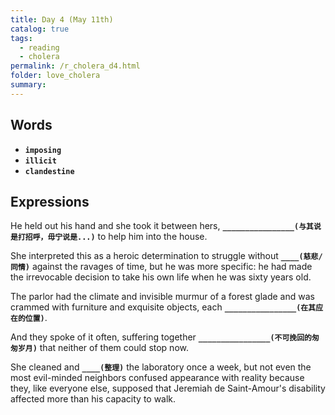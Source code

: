 ```yaml
---
title: Day 4 (May 11th)
catalog: true
tags: 
  - reading
  - cholera
permalink: /r_cholera_d4.html
folder: love_cholera
summary: 
---
```


## Words

-   <b data-toggle="tooltip" data-original-title="{{site.data.glossary.imposing}}">`imposing`</b>
-   <b data-toggle="tooltip" data-original-title="{{site.data.glossary.illicit}}">`illicit`</b>
-   <b data-toggle="tooltip" data-original-title="{{site.data.glossary.clandestine}}">`clandestine`</b>

## Expressions

He held out his hand and she took it between hers, <b data-toggle="tooltip" data-original-title="{{site.data.answers.d4_a}}">`________________(与其说是打招呼，毋宁说是...)`</b> to help him into the house.

She interpreted this as a heroic determination to struggle without <b  data-toggle="tooltip" data-original-title="{{site.data.answers.d4_b}}">`____(慈悲/同情)`</b> against the ravages of time, but he was more specific: he had made the irrevocable decision to take his own life when he was sixty years old.

The parlor had the climate and invisible murmur of a forest glade and was crammed with furniture and exquisite objects, each <b data-toggle="tooltip" data-original-title="{{site.data.answers.d4_c}}">`________________(在其应在的位置)`</b>.

And they spoke of it often, suffering together <b data-toggle="tooltip" data-original-title="{{site.data.answers.d4_d}}">`________________(不可挽回的匆匆岁月)`</b> that neither of them could stop now.

She cleaned and <b data-toggle="tooltip" data-original-title="{{site.data.answers.d4_e}}">`____(整理)`</b> the laboratory once a week, but not even the most evil-minded neighbors confused appearance with reality because they, like everyone else, supposed that Jeremiah de Saint-Amour's disability affected more than his capacity to walk.

